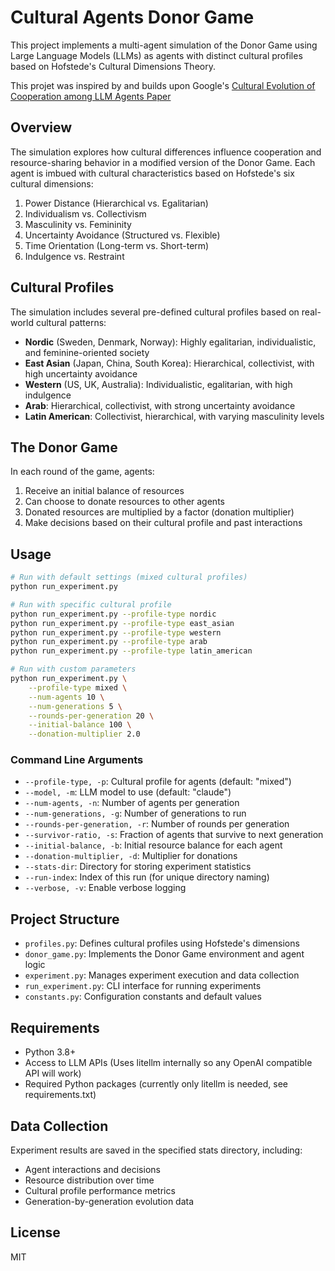 # Cultural Agents Donor Game

This project implements a multi-agent simulation of the Donor Game using Large Language Models (LLMs) as agents with distinct cultural profiles based on Hofstede's Cultural Dimensions Theory.

This projet was inspired by and builds upon Google's [Cultural Evolution of Cooperation among LLM Agents Paper
](https://arxiv.org/abs/2412.10270)

## Overview

The simulation explores how cultural differences influence cooperation and resource-sharing behavior in a modified version of the Donor Game. Each agent is imbued with cultural characteristics based on Hofstede's six cultural dimensions:

1. Power Distance (Hierarchical vs. Egalitarian)
2. Individualism vs. Collectivism
3. Masculinity vs. Femininity
4. Uncertainty Avoidance (Structured vs. Flexible)
5. Time Orientation (Long-term vs. Short-term)
6. Indulgence vs. Restraint

## Cultural Profiles

The simulation includes several pre-defined cultural profiles based on real-world cultural patterns:

- **Nordic** (Sweden, Denmark, Norway): Highly egalitarian, individualistic, and feminine-oriented society
- **East Asian** (Japan, China, South Korea): Hierarchical, collectivist, with high uncertainty avoidance
- **Western** (US, UK, Australia): Individualistic, egalitarian, with high indulgence
- **Arab**: Hierarchical, collectivist, with strong uncertainty avoidance
- **Latin American**: Collectivist, hierarchical, with varying masculinity levels

## The Donor Game

In each round of the game, agents:

1. Receive an initial balance of resources
2. Can choose to donate resources to other agents
3. Donated resources are multiplied by a factor (donation multiplier)
4. Make decisions based on their cultural profile and past interactions

## Usage

```bash
# Run with default settings (mixed cultural profiles)
python run_experiment.py

# Run with specific cultural profile
python run_experiment.py --profile-type nordic
python run_experiment.py --profile-type east_asian
python run_experiment.py --profile-type western
python run_experiment.py --profile-type arab
python run_experiment.py --profile-type latin_american

# Run with custom parameters
python run_experiment.py \
    --profile-type mixed \
    --num-agents 10 \
    --num-generations 5 \
    --rounds-per-generation 20 \
    --initial-balance 100 \
    --donation-multiplier 2.0
```

### Command Line Arguments

- `--profile-type, -p`: Cultural profile for agents (default: "mixed")
- `--model, -m`: LLM model to use (default: "claude")
- `--num-agents, -n`: Number of agents per generation
- `--num-generations, -g`: Number of generations to run
- `--rounds-per-generation, -r`: Number of rounds per generation
- `--survivor-ratio, -s`: Fraction of agents that survive to next generation
- `--initial-balance, -b`: Initial resource balance for each agent
- `--donation-multiplier, -d`: Multiplier for donations
- `--stats-dir`: Directory for storing experiment statistics
- `--run-index`: Index of this run (for unique directory naming)
- `--verbose, -v`: Enable verbose logging

## Project Structure

- `profiles.py`: Defines cultural profiles using Hofstede's dimensions
- `donor_game.py`: Implements the Donor Game environment and agent logic
- `experiment.py`: Manages experiment execution and data collection
- `run_experiment.py`: CLI interface for running experiments
- `constants.py`: Configuration constants and default values

## Requirements

- Python 3.8+
- Access to LLM APIs (Uses litellm internally so any OpenAI compatible API will work)
- Required Python packages (currently only litellm is needed, see requirements.txt)

## Data Collection

Experiment results are saved in the specified stats directory, including:

- Agent interactions and decisions
- Resource distribution over time
- Cultural profile performance metrics
- Generation-by-generation evolution data

## License

MIT

